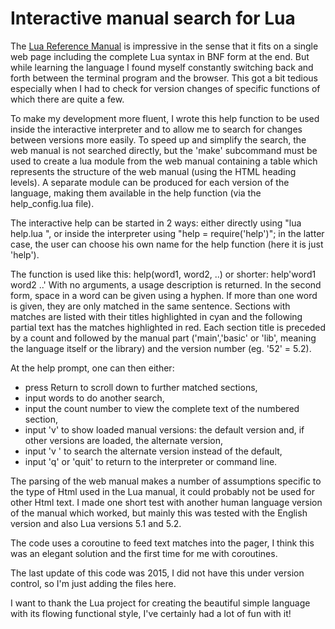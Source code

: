 # Interactive manual search for Lua

The [Lua Reference Manual](https://www.lua.org/manual/) is impressive in the sense that it fits on a single web page including the complete Lua syntax in BNF form at the end. But while learning the language I found myself constantly switching back and forth between the terminal program and the browser. This got a bit tedious especially when I had to check for version changes of specific functions of which there are quite a few.

To make my development more fluent, I wrote this help function to be used inside the interactive interpreter and to allow me to search for changes between versions more easily. To speed up and simplify the search, the web manual is not searched directly, but the 'make' subcommand must be used to create a lua module from the web manual containing a table which represents the structure of the web manual (using the HTML heading levels). A separate module can be produced for each version of the language, making them available in the help function (via the help_config.lua file).

The interactive help can be started in 2 ways: either directly using "lua help.lua <words>", or inside the interpreter using "help = require('help')"; in the latter case, the user can choose his own name for the help function (here it is just 'help').

The function is used like this: help(word1, word2, ..) or shorter: help'word1 word2 ..'
With no arguments, a usage description is returned.
In the second form, space in a word can be given using a hyphen. If more than one word is given, they are only matched in the same sentence.
Sections with matches are listed with their titles highlighted in cyan and the following partial text has the matches highlighted in red. Each section title is preceded by a count and followed by the manual part ('main','basic' or 'lib', meaning the language itself or the library) and the version number (eg. '52' = 5.2). 

At the help prompt, one can then either:
  - press Return to scroll down to further matched sections,
  - input words to do another search,
  - input the count number to view the complete text of the numbered section,
  - input 'v' to show loaded manual versions: the default version and, if other versions are loaded, the alternate version,
  - input 'v <word>' to search the alternate version instead of the default,
  - input 'q' or 'quit' to return to the interpreter or command line.

The parsing of the web manual makes a number of assumptions specific to the type of Html used in the Lua manual, it could probably not be used for other Html text. I made one short test with another human language version of the manual which worked, but mainly this was tested with the English version and also Lua versions 5.1 and 5.2.

The code uses a coroutine to feed text matches into the pager, I think this was an elegant solution and the first time for me with coroutines.

The last update of this code was 2015, I did not have this under version control, so I'm just adding the files here.
  
I want to thank the Lua project for creating the beautiful simple language with its flowing functional style, I've certainly had a lot of fun with it!
 
